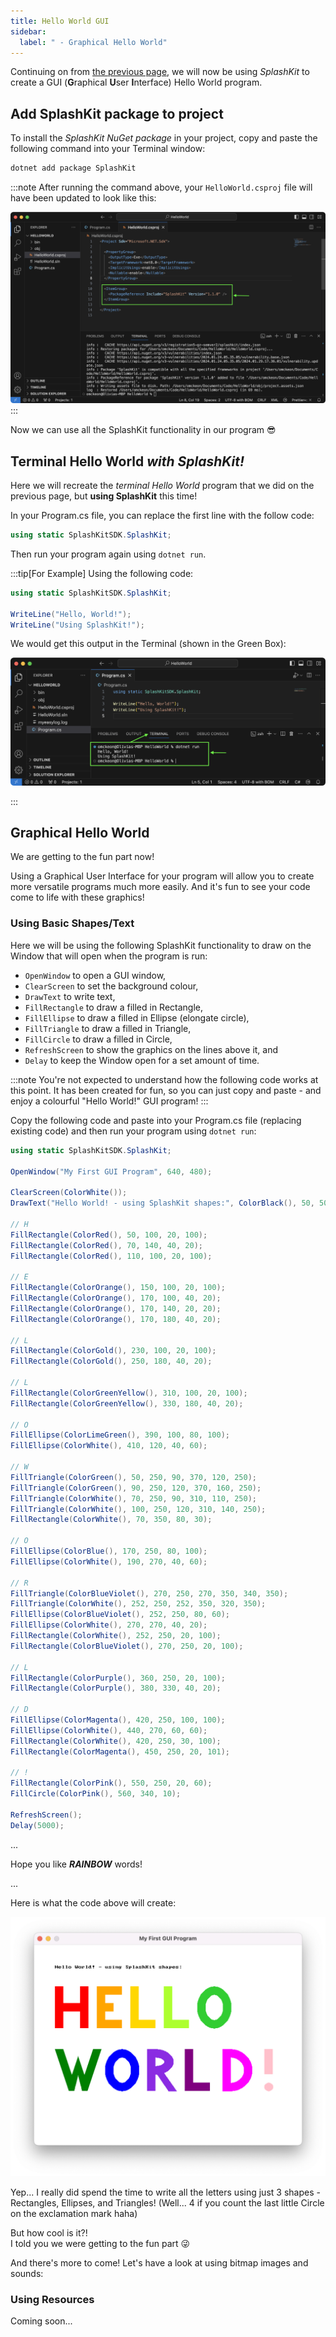 ```yaml
---
title: Hello World GUI
sidebar:
  label: " - Graphical Hello World"
---
```


Continuing on from [the previous page](./1-hello-world-cli.md), we will now be using *SplashKit* to create a GUI (**G**raphical **U**ser **I**nterface) Hello World program.

## Add SplashKit package to project

To install the *SplashKit NuGet package* in your project, copy and paste the following command into your Terminal window:

```bash
dotnet add package SplashKit
```

:::note
After running the command above, your `HelloWorld.csproj` file will have been updated to look like this:

![A vscode window showing the program being run in the terminal.](./images/splashkit-package-csproj.png)
:::

Now we can use all the SplashKit functionality in our program &#128526;

## Terminal Hello World *with SplashKit!*

Here we will recreate the *terminal Hello World* program that we did on the previous page, but **using SplashKit** this time!

In your Program.cs file, you can replace the first line with the follow code:

```cs
using static SplashKitSDK.SplashKit;
```

Then run your program again using `dotnet run`.

:::tip[For Example]
Using the following code:

```cs
using static SplashKitSDK.SplashKit;

WriteLine("Hello, World!");
WriteLine("Using SplashKit!");
```

We would get this output in the Terminal (shown in the Green Box):

![A vscode window showing the program being run in the terminal.](./images/cli-hello-world-splashkit.png)

:::

## Graphical Hello World

We are getting to the fun part now!

Using a Graphical User Interface for your program will allow you to create more versatile programs much more easily. And it's fun to see your code come to life with these graphics!

### Using Basic Shapes/Text

Here we will be using the following SplashKit functionality to draw on the Window that will open when the program is run:

- `OpenWindow` to open a GUI window,
- `ClearScreen` to set the background colour,
- `DrawText` to write text,
- `FillRectangle` to draw a filled in Rectangle,
- `FillEllipse` to draw a filled in Ellipse (elongate circle),
- `FillTriangle` to draw a filled in Triangle,
- `FillCircle` to draw a filled in Circle,
- `RefreshScreen` to show the graphics on the lines above it, and
- `Delay` to keep the Window open for a set amount of time.

:::note
You're not expected to understand how the following code works at this point. It has been created for fun, so you can just copy and paste - and enjoy a colourful "Hello World!" GUI program!
:::

Copy the following code and paste into your Program.cs file (replacing existing code) and then run your program using `dotnet run`:

```cs
using static SplashKitSDK.SplashKit;

OpenWindow("My First GUI Program", 640, 480);

ClearScreen(ColorWhite());
DrawText("Hello World! - using SplashKit shapes:", ColorBlack(), 50, 50);

// H
FillRectangle(ColorRed(), 50, 100, 20, 100);
FillRectangle(ColorRed(), 70, 140, 40, 20);
FillRectangle(ColorRed(), 110, 100, 20, 100);

// E
FillRectangle(ColorOrange(), 150, 100, 20, 100);
FillRectangle(ColorOrange(), 170, 100, 40, 20);
FillRectangle(ColorOrange(), 170, 140, 20, 20);
FillRectangle(ColorOrange(), 170, 180, 40, 20);

// L
FillRectangle(ColorGold(), 230, 100, 20, 100);
FillRectangle(ColorGold(), 250, 180, 40, 20);

// L
FillRectangle(ColorGreenYellow(), 310, 100, 20, 100);
FillRectangle(ColorGreenYellow(), 330, 180, 40, 20);

// O
FillEllipse(ColorLimeGreen(), 390, 100, 80, 100);
FillEllipse(ColorWhite(), 410, 120, 40, 60);

// W
FillTriangle(ColorGreen(), 50, 250, 90, 370, 120, 250);
FillTriangle(ColorGreen(), 90, 250, 120, 370, 160, 250);
FillTriangle(ColorWhite(), 70, 250, 90, 310, 110, 250);
FillTriangle(ColorWhite(), 100, 250, 120, 310, 140, 250);
FillRectangle(ColorWhite(), 70, 350, 80, 30);

// O
FillEllipse(ColorBlue(), 170, 250, 80, 100);
FillEllipse(ColorWhite(), 190, 270, 40, 60);

// R
FillTriangle(ColorBlueViolet(), 270, 250, 270, 350, 340, 350);
FillTriangle(ColorWhite(), 252, 250, 252, 350, 320, 350);
FillEllipse(ColorBlueViolet(), 252, 250, 80, 60);
FillEllipse(ColorWhite(), 270, 270, 40, 20);
FillRectangle(ColorWhite(), 252, 250, 20, 100);
FillRectangle(ColorBlueViolet(), 270, 250, 20, 100);

// L
FillRectangle(ColorPurple(), 360, 250, 20, 100);
FillRectangle(ColorPurple(), 380, 330, 40, 20);

// D
FillEllipse(ColorMagenta(), 420, 250, 100, 100);
FillEllipse(ColorWhite(), 440, 270, 60, 60);
FillRectangle(ColorWhite(), 420, 250, 30, 100);
FillRectangle(ColorMagenta(), 450, 250, 20, 101);

// !
FillRectangle(ColorPink(), 550, 250, 20, 60);
FillCircle(ColorPink(), 560, 340, 10);

RefreshScreen();
Delay(5000);
```

...

Hope you like ***RAINBOW*** words!

...

Here is what the code above will create:

![A window showing the GUI output of the program being run in the terminal.](./images/splashkit-gui-shapes-hello-world.png)

Yep... I really did spend the time to write all the letters using just 3 shapes - Rectangles, Ellipses, and Triangles! (Well... 4 if you count the last little Circle on the exclamation mark haha)

But how cool is it?!  
I told you we were getting to the fun part &#128540;

And there's more to come! Let's have a look at using bitmap images and sounds:

### Using Resources

Coming soon...
<!-- TODO: Add about using `skm resources` to create folders -->

<!-- Check best way to link resources in the page, or use https://splashkit.io/api/networking/#download-bitmap etc for this -->

<!-- Bitmaps undecided -->
<!-- Sound will be the start of the Saddle Club theme song - check about copywrite if under 10 seconds -->
